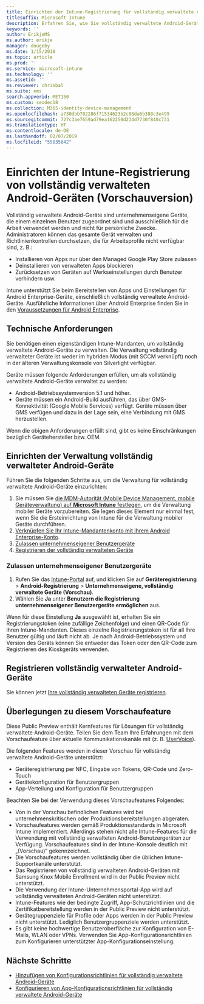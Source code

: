 ```yaml
---
title: Einrichten der Intune-Registrierung für vollständig verwaltete Android-Geräte
titlesuffix: Microsoft Intune
description: Erfahren Sie, wie Sie vollständig verwaltete Android-Geräte in Intune registrieren.
keywords: ''
author: ErikjeMS
ms.author: erikje
manager: dougeby
ms.date: 1/15/2018
ms.topic: article
ms.prod: ''
ms.service: microsoft-intune
ms.technology: ''
ms.assetid: ''
ms.reviewer: chrisbal
ms.suite: ems
search.appverid: MET150
ms.custom: seodec18
ms.collection: M365-identity-device-management
ms.openlocfilehash: a730dbb702286f71534623b2c08da6b388c3e499
ms.sourcegitcommit: 727c3ae7659ad79ea162250d234d7730f840c731
ms.translationtype: HT
ms.contentlocale: de-DE
ms.lasthandoff: 02/07/2019
ms.locfileid: "55835842"
---
```

# <a name="set-up-intune-enrollment-of-android-fully-managed-devices-preview"></a>Einrichten der Intune-Registrierung von vollständig verwalteten Android-Geräten (Vorschauversion)

Vollständig verwaltete Android-Geräte sind unternehmenseigene Geräte, die einem einzelnen Benutzer zugeordnet sind und ausschließlich für die Arbeit verwendet werden und nicht für persönliche Zwecke. Administratoren können das gesamte Gerät verwalten und Richtlinienkontrollen durchsetzen, die für Arbeitsprofile nicht verfügbar sind, z. B.:
- Installieren von Apps nur über den Managed Google Play Store zulassen
- Deinstallieren von verwalteten Apps blockieren
- Zurücksetzen von Geräten auf Werkseinstellungen durch Benutzer verhindern usw.

Intune unterstützt Sie beim Bereitstellen von Apps und Einstellungen für Android Enterprise-Geräte, einschließlich vollständig verwaltete Android-Geräte. Ausführliche Informationen über Android Enterprise finden Sie in den [Voraussetzungen für Android Enterprise](https://support.google.com/work/android/answer/6174145?hl=en&ref_topic=6151012).

## <a name="technical-requirements"></a>Technische Anforderungen

Sie benötigen einen eigenständigen Intune-Mandanten, um vollständig verwaltete Android-Geräte zu verwalten. Die Verwaltung vollständig verwalteter Geräte ist weder im hybriden Modus (mit SCCM verknüpft) noch in der älteren Verwaltungskonsole von Silverlight verfügbar.

Geräte müssen folgende Anforderungen erfüllen, um als vollständig verwaltete Android-Geräte verwaltet zu werden:

- Android-Betriebssystemversion 5.1 und höher.
- Geräte müssen ein Android-Build ausführen, das über GMS-Konnektivität (Google Mobile Services) verfügt. Geräte müssen über GMS verfügen und dazu in der Lage sein, eine Verbindung mit GMS herzustellen.

Wenn die obigen Anforderungen erfüllt sind, gibt es keine Einschränkungen bezüglich Gerätehersteller bzw. OEM.

## <a name="set-up-android-fully-managed-device-management"></a>Einrichten der Verwaltung vollständig verwalteter Android-Geräte

Führen Sie die folgenden Schritte aus, um die Verwaltung für vollständig verwaltete Android-Geräte einzurichten:

1. Sie müssen Sie [die MDM-Autorität (Mobile Device Management, mobile Geräteverwaltung) auf **Microsoft Intune** festlegen](mdm-authority-set.md), um die Verwaltung mobiler Geräte vorzubereiten. Sie legen dieses Element nur einmal fest, wenn Sie die Ersteinrichtung von Intune für die Verwaltung mobiler Geräte durchführen.
2. [Verknüpfen Sie Ihr Intune-Mandantenkonto mit Ihrem Android Enterprise-Konto](connect-intune-android-enterprise.md).
3. [Zulassen unternehmenseigener Benutzergeräte](#enable-corporate-owned-user-devices)
4. [Registrieren der vollständig verwalteten Geräte](#enroll-the-fully-managed-devices)

### <a name="enable-corporate-owned-user-devices"></a>Zulassen unternehmenseigener Benutzergeräte

1. Rufen Sie das [Intune-Portal](https://portal.azure.com) auf, und klicken Sie auf **Geräteregistrierung** > **Android-Registrierung** > **Unternehmenseigene, vollständig verwaltete Geräte (Vorschau)**.
2. Wählen Sie **Ja** unter **Benutzern die Registrierung unternehmenseigener Benutzergeräte ermöglichen** aus.

Wenn für diese Einstellung **Ja** ausgewählt ist, erhalten Sie ein Registrierungstoken (eine zufällige Zeichenfolge) und einen QR-Code für Ihren Intune-Mandanten. Dieses einzelne Registrierungstoken ist für all Ihre Benutzer gültig und läuft nicht ab. Je nach Android-Betriebssystem und Version des Geräts können Sie entweder das Token oder den QR-Code zum Registrieren des Kioskgeräts verwenden.

## <a name="enroll-the-fully-managed-devices"></a>Registrieren vollständig verwalteter Android-Geräte
Sie können jetzt [Ihre vollständig verwalteten Geräte registrieren](android-dedicated-devices-fully-managed-enroll.md).

## <a name="considerations-for-this-preview-feature"></a>Überlegungen zu diesem Vorschaufeature
Diese Public Preview enthält Kernfeatures für Lösungen für vollständig verwaltete Android-Geräte. Teilen Sie dem Team Ihre Erfahrungen mit dem Vorschaufeature über aktuelle Kommunikationskanäle mit (z. B. [UserVoice](https://microsoftintune.uservoice.com/forums/291681-ideas?category_id=210853)).

Die folgenden Features werden in dieser Vorschau für vollständig verwaltete Android-Geräte unterstützt:
- Geräteregistrierung per NFC, Eingabe von Tokens, QR-Code und Zero-Touch
- Gerätekonfiguration für Benutzergruppen
- App-Verteilung und Konfiguration für Benutzergruppen


Beachten Sie bei der Verwendung dieses Vorschaufeatures Folgendes:
- Von in der Vorschau befindlichen Features wird bei unternehmenskritischen oder Produktionsbereitstellungen abgeraten. 
- Vorschaufeatures werden gemäß Produktionsstandards in Microsoft Intune implementiert. Allerdings stehen nicht alle Intune-Features für die Verwendung mit vollständig verwalteten Android-Benutzergeräten zur Verfügung. Vorschaufeatures sind in der Intune-Konsole deutlich mit „(Vorschau)“ gekennzeichnet. 
- Die Vorschaufeatures werden vollständig über die üblichen Intune-Supportkanäle unterstützt.
- Das Registrieren von vollständig verwalteten Android-Geräten mit Samsung Knox Mobile Enrollment wird in der Public Preview nicht unterstützt. 
- Die Verwendung der Intune-Unternehmensportal-App wird auf vollständig verwalteten Android-Geräten nicht unterstützt. 
- Intune-Features wie der bedingte Zugriff, App-Schutzrichtlinien und die Zertifikatbereitstellung werden in der Public Preview nicht unterstützt. 
- Gerätegruppenziele für Profile oder Apps werden in der Public Preview nicht unterstützt. Lediglich Benutzergruppenziele werden unterstützt. 
- Es gibt keine hochwertige Benutzeroberfläche zur Konfiguration von E-Mails, WLAN oder VPNs. Verwenden Sie App-Konfigurationsrichtlinien zum Konfigurieren unterstützter App-Konfigurationseinstellung.

## <a name="next-steps"></a>Nächste Schritte
- [Hinzufügen von Konfigurationsrichtlinien für vollständig verwaltete Android-Geräte](device-restrictions-android-for-work.md#device-owner-only)
- [Konfigurieren von App-Konfigurationsrichtlinien für vollständig verwaltete Android-Geräte](app-configuration-policies-use-android.md)

